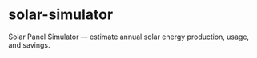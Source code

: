 # solar-simulator
 Solar Panel Simulator — estimate annual solar energy production, usage, and savings.
